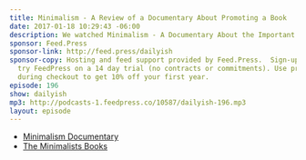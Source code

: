 ```yaml
---
title: Minimalism - A Review of a Documentary About Promoting a Book
date: 2017-01-18 10:29:43 -06:00
description: We watched Minimalism - A Documentary About the Important Things last night and I had a few thoughts that I'll try and keep to a minimum, naturally.
sponsor: Feed.Press
sponsor-link: http://feed.press/dailyish
sponsor-copy: Hosting and feed support provided by Feed.Press.  Sign-up today and
  try FeedPress on a 14 day trial (no contracts or commitments). Use promo code "dailyish"
  during checkout to get 10% off your first year.
episode: 196
show: dailyish
mp3: http://podcasts-1.feedpress.co/10587/dailyish-196.mp3
layout: episode
---
```



* [Minimalism Documentary](https://minimalismfilm.com)
* [The Minimalists Books](http://www.theminimalists.com/books/)
